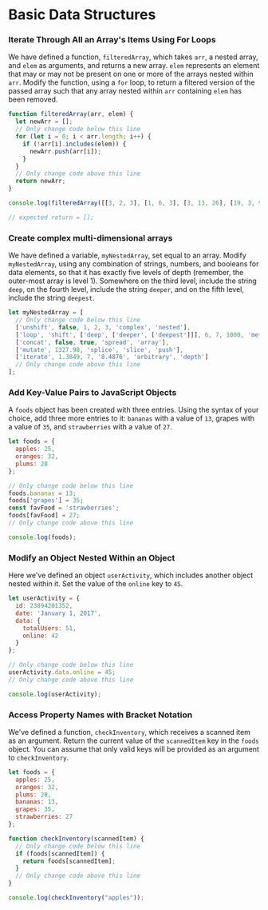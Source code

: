 # Basic Data Structures

### Iterate Through All an Array's Items Using For Loops

We have defined a function, ```filteredArray```, which takes ```arr```, a nested array, and ```elem``` as arguments, and returns a new array. ```elem``` represents an element that may or may not be present on one or more of the arrays nested within ```arr```. Modify the function, using a ```for``` loop, to return a filtered version of the passed array such that any array nested within ```arr``` containing ```elem``` has been removed.

```javascript
function filteredArray(arr, elem) {
  let newArr = [];
  // Only change code below this line
  for (let i = 0; i < arr.length; i++) {
    if (!arr[i].includes(elem)) {
      newArr.push(arr[i]);
    }
  }
  // Only change code above this line
  return newArr;
}

console.log(filteredArray([[3, 2, 3], [1, 6, 3], [3, 13, 26], [19, 3, 9]], 3));

// expected return = [];
```

### Create complex multi-dimensional arrays

We have defined a variable, ```myNestedArray```, set equal to an array. Modify ```myNestedArray```, using any combination of strings, numbers, and booleans for data elements, so that it has exactly five levels of depth (remember, the outer-most array is level 1). Somewhere on the third level, include the string ```deep```, on the fourth level, include the string ```deeper```, and on the fifth level, include the string ```deepest```.

```javascript
let myNestedArray = [
  // Only change code below this line
  ['unshift', false, 1, 2, 3, 'complex', 'nested'],
  ['loop', 'shift', ['deep', ['deeper', ['deepest']]], 6, 7, 1000, 'method'],
  ['concat', false, true, 'spread', 'array'],
  ['mutate', 1327.98, 'splice', 'slice', 'push'],
  ['iterate', 1.3849, 7, '8.4876', 'arbitrary', 'depth']
  // Only change code above this line
];
```

### Add Key-Value Pairs to JavaScript Objects

A ```foods``` object has been created with three entries. Using the syntax of your choice, add three more entries to it: ```bananas``` with a value of ```13```, grapes with a value of ```35```, and ```strawberries``` with a value of ```27```.

```javascript
let foods = {
  apples: 25,
  oranges: 32,
  plums: 28
};

// Only change code below this line
foods.bananas = 13;
foods['grapes'] = 35;
const favFood = 'strawberries';
foods[favFood] = 27;
// Only change code above this line

console.log(foods);
```
### Modify an Object Nested Within an Object

Here we've defined an object ```userActivity```, which includes another object nested within it. Set the value of the ```online``` key to ```45```.

```javascript
let userActivity = {
  id: 23894201352,
  date: 'January 1, 2017',
  data: {
    totalUsers: 51,
    online: 42
  }
};

// Only change code below this line
userActivity.data.online = 45;
// Only change code above this line

console.log(userActivity);
```

### Access Property Names with Bracket Notation

We've defined a function, ```checkInventory```, which receives a scanned item as an argument. Return the current value of the ```scannedItem``` key in the ```foods``` object. You can assume that only valid keys will be provided as an argument to ```checkInventory```.

```javascript
let foods = {
  apples: 25,
  oranges: 32,
  plums: 28,
  bananas: 13,
  grapes: 35,
  strawberries: 27
};

function checkInventory(scannedItem) {
  // Only change code below this line
  if (foods[scannedItem]) {
    return foods[scannedItem];
  }
  // Only change code above this line
}

console.log(checkInventory("apples"));
```